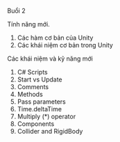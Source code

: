 Buổi 2

Tính năng mới.
1. Các hàm cơ bản của Unity
2. Các khái niệm cơ bản trong Unity


Các khái niệm và kỹ năng mới
1. C# Scripts 
2. Start vs Update 
3. Comments
4. Methods 
5. Pass parameters
6. Time.deltaTime
7. Multiply (*) operator
8. Components 
9. Collider and RigidBody